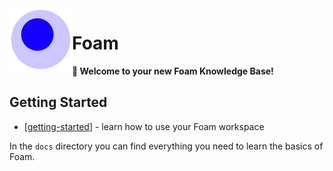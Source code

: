 <img src="attachments/foam-icon.png" width=100 align="left">

# Foam

**👋 Welcome to your new Foam Knowledge Base!**


## Getting Started

- [[getting-started]] - learn how to use your Foam workspace

In the `docs` directory you can find everything you need to learn the basics of Foam.

[//begin]: # "Autogenerated link references for markdown compatibility"
[getting-started]: getting-started "Getting Started"
[//end]: # "Autogenerated link references"
